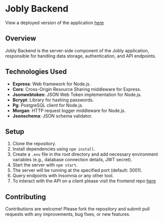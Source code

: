 # Jobly Backend

View a deployed version of the application [here](https://react-jobly-backend-nuj6.onrender.com)

## Overview

Jobly Backend is the server-side component of the Jobly application, responsible for handling data storage, authentication, and API endpoints.

## Technologies Used

- **Express**: Web framework for Node.js.
- **Cors**: Cross-Origin Resource Sharing middleware for Express.
- **Jsonwebtoken**: JSON Web Token implementation for Node.js.
- **Bcrypt**: Library for hashing passwords.
- **Pg**: PostgreSQL client for Node.js.
- **Morgan**: HTTP request logger middleware for Node.js.
- **Jsonschema**: JSON schema validator.

## Setup

1. Clone the repository.
2. Install dependencies using `npm install`.
3. Create a `.env` file in the root directory and add necessary environment variables (e.g., database connection details, JWT secret).
4. Start the server with `npm start`.
5. The server will be running at the specified port (default: 3001).
6. Query endpoints with Insomnia or any other tool.
7. To interact with the API on a client please visit the frontend repo [here](https://github.com/aptaylor87/react-jobly-frontend)




## Contributing

Contributions are welcome! Please fork the repository and submit pull requests with any improvements, bug fixes, or new features.